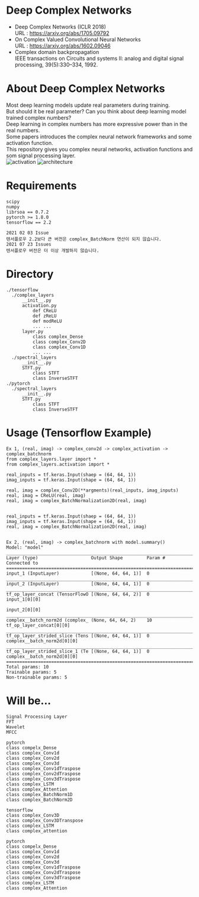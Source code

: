 # Deep Complex Networks  
- Deep Complex Networks (ICLR 2018)  
  URL : https://arxiv.org/abs/1705.09792  
- On Complex Valued Convolutional Neural Networks  
  URL : https://arxiv.org/abs/1602.09046  
- Complex domain backpropagation  
  IEEE transactions on Circuits and systems II: analog and digital signal processing, 39(5):330–334, 1992.  
# About Deep Complex Networks
Most deep learning models update real parameters during training.  
But should it be real parameter? Can you think about deep learning model trained complex numbers?  
Deep learning in complex numbers has more expressive power than in the real numbers.  
Some papers introduces the complex neural network frameworks and some activation function.  
This repository gives you complex neural networks, activation functions and som signal processing layer.  
![activation](https://github.com/Doyosae/Deep_Complex_Networks/blob/master/sample/activation.png)
![architecture](https://github.com/Doyosae/Deep_Complex_Networks/blob/master/sample/architecture.png)
# Requirements  
```
scipy
numpy
librsoa == 0.7.2
pytorch >= 1.8.0
tensorflow == 2.2

2021 02 03 Issue  
텐서플로우 2.2보다 큰 버전은 complex_BatchNorm 연산이 되지 않습니다.
2021 07 23 Issues
텐서플로우 버전은 더 이상 개발하지 않습니다.
```
# Directory  
```
./tensorflow
  ./complex_layers
      __init__.py
      activation.py
          def CReLU
          def zReLU
          def modReLU
          ... ...
      layer.py
          class complex_Dense
          class complex_Conv2D
          class complex_Conv1D
          ... ...
  ./spectral_layers
      __init__.py
      STFT.py
          class STFT
          class InverseSTFT
./pytorch
  ./spectral_layers
      __init__.py
      STFT.py
          class STFT
          class InverseSTFT
```
# Usage (Tensorflow Example)
```
Ex 1, (real, imag) -> complex_conv2d -> complex_activation -> complex_batchnorm
from complex_layers.layer import *
from complex_layers.activation import *

real_inputs = tf.keras.Input(shaep = (64, 64, 1))
imag_inputs = tf.keras.Input(shape = (64, 64, 1))

real, imag = complex_Conv2D(**argments)(real_inputs, imag_inputs)
real, imag = CReLU(real, imag)
real, imag = complex_BatchNormalization2D(real, imag)


real_inputs = tf.keras.Input(shaep = (64, 64, 1))
imag_inputs = tf.keras.Input(shape = (64, 64, 1))
real, imag = complex_BatchNormalization2D(real, imag)


Ex 2, (real, imag) -> complex_batchnorm with model.summary()
Model: "model"
__________________________________________________________________________________________________
Layer (type)                    Output Shape         Param #     Connected to
==================================================================================================
input_1 (InputLayer)            [(None, 64, 64, 1)]  0
__________________________________________________________________________________________________
input_2 (InputLayer)            [(None, 64, 64, 1)]  0
__________________________________________________________________________________________________
tf_op_layer_concat (TensorFlowO [(None, 64, 64, 2)]  0           input_1[0][0]
                                                                 input_2[0][0]
__________________________________________________________________________________________________
complex__batch_norm2d (complex_ (None, 64, 64, 2)    10          tf_op_layer_concat[0][0]
__________________________________________________________________________________________________
tf_op_layer_strided_slice (Tens [(None, 64, 64, 1)]  0           complex__batch_norm2d[0][0]
__________________________________________________________________________________________________
tf_op_layer_strided_slice_1 (Te [(None, 64, 64, 1)]  0           complex__batch_norm2d[0][0]
==================================================================================================
Total params: 10
Trainable params: 5
Non-trainable params: 5
```
# Will be...    
```
Signal Processing Layer
FFT
Wavelet
MFCC

pytorch
class compelx_Dense
class complex_Conv1d
class complex_Conv2d
class complex_Conv3d
class complex_Conv1dTraspose
class complex_Conv2dTraspose
class complex_Conv3dTraspose
class complex_LSTM
class complex_Attention
class complex_BatchNorm1D
class complex_BatchNorm2D

tensorflow
class complex_Conv3D
class complex_Conv3DTranspose
class complex_LSTM
class complex_attention

pytorch
class compelx_Dense
class complex_Conv1d
class complex_Conv2d
class complex_Conv3d
class complex_Conv1dTraspose
class complex_Conv2dTraspose
class complex_Conv3dTraspose
class complex_LSTM
class complex_Attention
```
